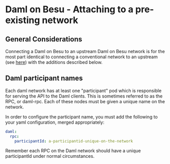 
# Daml on Besu - Attaching to a pre-existing network

## General Considerations

  Connecting a Daml on Besu to an upstream Daml on Besu network is for the most
  part identical to connecting a conventional network to an upstream (see
  [here](../besu/multiple-networks.md)) with the additions
  described below.

## Daml participant names

  Each daml network has at least one "participant" pod which is responsible for
  serving the API to the Daml clients. This is sometimes referred to as the RPC,
  or daml-rpc.  Each of these nodes must be given a unique name on the network.

  In order to configure the participant name, you must add the following to your
  yaml configuration, merged appropriately:

```yaml
daml:
  rpc:
    participantId: a-participantid-unique-on-the-network
```

  Remember each RPC on the Daml network should have a unique participantId under
  normal circumstances.
